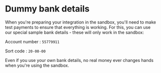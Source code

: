 # Dummy bank details

When you're preparing your integration in the sandbox, you'll need to make test payments to ensure that everything is working. For this, you can use our special sample bank details - these will only work in the sandbox:

Account number
: `55779911`

Sort code
: `20-00-00`

Even if you use your own bank details, no real money ever changes hands when you're using the sandbox.
